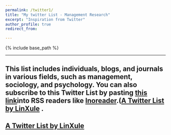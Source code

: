 ```yaml
---
permalink: /twitter1/
title: "My twitter List - Management Research"
excerpt: "Inspiration from Twitter"
author_profile: true
redirect_from:

---
```

{% include base_path %}

------
This list includes individuals, blogs, and journals in various fields, such as management, sociology, and psychology. You can also subscribe to this Twitter List by pasting [this link](https://twitter.com/LinXule/lists/mgmtresearch?ref_src=twsrc%5Etfw)into RSS readers like [Inoreader](inoreader.com/).(<a class="twitter-timeline" href="https://twitter.com/LinXule/lists/mgmtresearch?ref_src=twsrc%5Etfw">A Twitter List by LinXule</a> <script async src="https://platform.twitter.com/widgets.js" charset="utf-8"></script>. 
------
<a class="twitter-timeline" href="https://twitter.com/LinXule/lists/mgmtresearch?ref_src=twsrc%5Etfw">A Twitter List by LinXule</a> <script async src="https://platform.twitter.com/widgets.js" charset="utf-8"></script>
------
